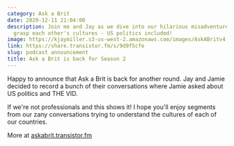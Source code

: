 ```yaml
---
category: Ask a Brit
date: 2020-12-11 21:04:00
description: Join me and Jay as we dive into our hilarious misadventures trying to
  grasp each other's cultures - US politics included!
image: https://kjaymiller.s3-us-west-2.amazonaws.com/images/AskABritv4.png
link: https://share.transistor.fm/s/9d9f5cfe
slug: podcast announcement
title: Ask a Brit is back for Season 2
---
```


Happy to announce that Ask a Brit is back for another round. Jay and Jamie decided to record a bunch of their conversations where Jamie asked about US politics and THE VID.

If we're not professionals and this shows it! I hope you'll enjoy segments from our zany conversations trying to understand the cultures of each of our countries.

More at [askabrit.transistor.fm](https://askabrit.transistor.fm)
